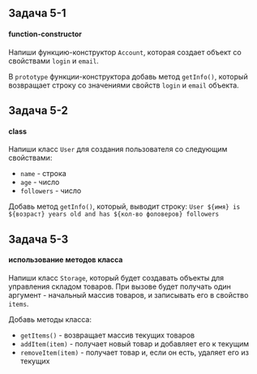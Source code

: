 ## Задача 5-1

#### function-constructor

Напиши функцию-конструктор  `Account`, которая создает объект со свойствами  `login`  и  `email`.

В  `prototype`  функции-конструктора добавь метод  `getInfo()`, который возвращает строку со значениями свойств  `login`  и  `email`  объекта.

## Задача 5-2

#### class

Напиши класс  `User`  для создания пользователя со следующим свойствами:

-   `name`  - строка
-   `age`  - число
-   `followers`  - число

Добавь метод  `getInfo()`, который, выводит строку:  `User ${имя} is ${возраст} years old and has ${кол-во фоловеров} followers`

## Задача 5-3

#### использование методов класса

Напиши класс  `Storage`, который будет создавать объекты для управления складом товаров. При вызове будет получать один аргумент - начальный массив товаров, и записывать его в свойство  `items`.

Добавь методы класса:

-   `getItems()`  - возвращает массив текущих товаров
-   `addItem(item)`  - получает новый товар и добавляет его к текущим
-   `removeItem(item)`  - получает товар и, если он есть, удаляет его из текущих